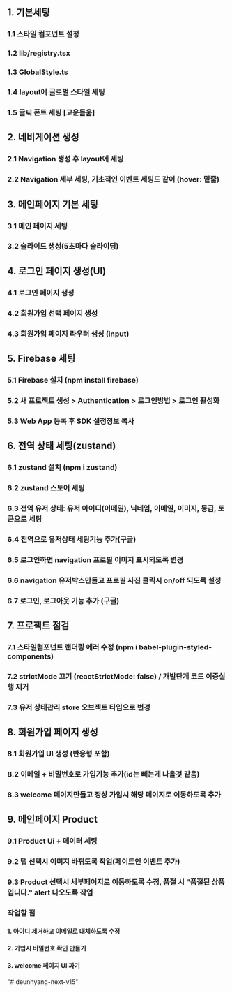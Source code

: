 ## 1. 기본세팅
### 1.1 스타일 컴포넌트 설정
### 1.2 lib/registry.tsx
### 1.3 GlobalStyle.ts
### 1.4 layout에 글로벌 스타일 세팅
### 1.5 글씨 폰트 세팅 [고운돋움]

## 2. 네비게이션 생성
### 2.1 Navigation 생성 후 layout에 세팅
### 2.2 Navigation 세부 세팅, 기초적인 이벤트 세팅도 같이 (hover: 밑줄)

## 3. 메인페이지 기본 세팅
### 3.1 메인 페이지 세팅
### 3.2 슬라이드 생성(5초마다 슬라이딩)


## 4. 로그인 페이지 생성(UI)
### 4.1 로그인 페이지 생성
### 4.2 회원가입 선택 페이지 생성
### 4.3 회원가입 페이지 라우터 생성 (input)

## 5. Firebase 세팅
### 5.1 Firebase 설치 (npm install firebase)
### 5.2 새 프로젝트 생성 > Authentication > 로그인방법 > 로그인 활성화
### 5.3 Web App 등록 후 SDK 설정정보 복사


## 6. 전역 상태 세팅(zustand)
### 6.1 zustand 설치 (npm i zustand)
### 6.2 zustand 스토어 세팅
### 6.3 전역 유저 상태: 유저 아이디(이메일), 닉네임, 이메일, 이미지, 등급, 토큰으로 세팅
### 6.4 전역으로 유저상태 세팅기능 추가(구글)
### 6.5 로그인하면 navigation 프로필 이미지 표시되도록 변경
### 6.6 navigation  유저박스만들고 프로필 사진 클릭시 on/off 되도록 설정
### 6.7 로그인, 로그아웃 기능 추가 (구글)

## 7. 프로젝트 점검
### 7.1 스타일컴포넌트 랜더링 에러 수정 (npm i babel-plugin-styled-components)
### 7.2 strictMode 끄기 (reactStrictMode: false) / 개발단계 코드 이중실행 제거
### 7.3 유저 상태관리 store 오브젝트 타입으로 변경

## 8. 회원가입 페이지 생성
### 8.1 회원가입 UI 생성 (반응형 포함)
### 8.2 이메일 + 비밀번호로 가입기능 추가(id는 빼는게 나을것 같음)
### 8.3 welcome 페이지만들고 정상 가입시 해당 페이지로 이동하도록 추가

## 9. 메인페이지 Product 
### 9.1 Product Ui + 데이터 세팅
### 9.2 탭 선택시 이미지 바뀌도록 작업(페이트인 이벤트 추가)
### 9.3 Product 선택시 세부페이지로 이동하도록 수정, 품절 시 "품절된 상품입니다." alert 나오도록 작업



### 작업할 점
#### 1. 아이디 제거하고 이메일로 대체하도록 수정
#### 2. 가입시 비밀번호 확인 만들기
#### 3. welcome 페이지 UI 짜기
####





"# deunhyang-next-v15" 
